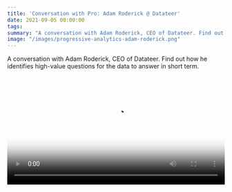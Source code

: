 ```yaml
---
title: 'Conversation with Pro: Adam Roderick @ Datateer'
date: 2021-09-05 00:00:00
tags:
summary: "A conversation with Adam Roderick, CEO of Datateer. Find out how he identifies high-value questions for the data to answer in short term."
image: "/images/progressive-analytics-adam-roderick.png"
---
```

A conversation with Adam Roderick, CEO of Datateer. Find out how he identifies high-value questions for the data to answer in short term.

<video width="100%" controls poster="/images/progressive-analytics-adam-roderick.png">
  <source src="https://handoff.cloud/assets/video/adam-roderick-progressive-analytics.m4v" type="video/x-m4v">
Your browser does not support the video tag.
</video>
